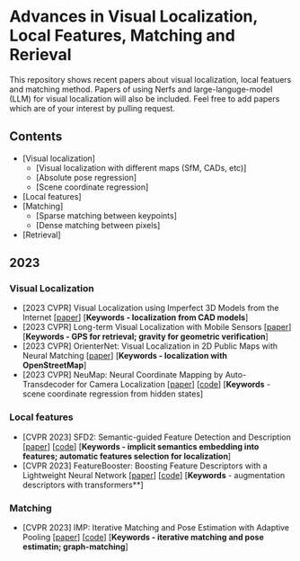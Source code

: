 # Advances in Visual Localization, Local Features, Matching and Rerieval

This repository shows recent papers about visual localization, local featuers and matching method. Papers of using Nerfs and large-languge-model (LLM) for visual localization will also be included. Feel free to add papers which are of your interest by pulling request. 

## Contents

- [Visual localization]
    - [Visual localization with different maps (SfM, CADs, etc)]
    - [Absolute pose regression]
    - [Scene coordinate regression] 
- [Local features]
- [Matching]
    - [Sparse matching between keypoints]
    - [Dense matching between pixels]
- [Retrieval] 

## 2023

### Visual Localization
- [2023 CVPR] Visual Localization using Imperfect 3D Models from the Internet [[paper](https://arxiv.org/abs/2304.05947)] [**Keywords - localization from CAD models**] 
- [2023 CVPR] Long-term Visual Localization with Mobile Sensors [[paper](https://arxiv.org/abs/2304.07691)] [**Keywords - GPS for retrieval; gravity for geometric verification**]
- [2023 CVPR] OrienterNet: Visual Localization in 2D Public Maps with Neural Matching [[paper](https://arxiv.org/abs/2304.02009)] [**Keywords - localization with OpenStreetMap**]
- [2023 CVPR] NeuMap: Neural Coordinate Mapping by Auto-Transdecoder for Camera Localization [[paper](https://arxiv.org/abs/2211.11177)] [[code](https://github.com/Tangshitao/NeuMap)] [**Keywords** - scene coordinate regression from hidden states]

### Local features
- [CVPR 2023] SFD2: Semantic-guided Feature Detection and Description [[paper](https://arxiv.org/abs/2304.14845)] [[code](https://github.com/feixue94/sfd2)] [**Keywords - implicit semantics embedding into features; automatic features selection for localization**]
- [CVPR 2023] FeatureBooster: Boosting Feature Descriptors with a Lightweight Neural Network [[paper](https://arxiv.org/abs/2211.15069)] [[code](https://github.com/SJTU-ViSYS/FeatureBooster)] [**Keywords** - augmentation descriptors with transformers**]

### Matching
- [CVPR 2023] IMP: Iterative Matching and Pose Estimation with Adaptive Pooling [[paper](https://arxiv.org/abs/2304.14837)] [[code](https://github.com/feixue94/imp-release)] [**Keywords - iterative matching and pose estimatin; graph-matching**]



